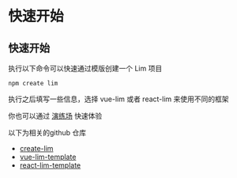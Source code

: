 <!--
 * @Author: chenzhongsheng
 * @Date: 2024-07-17 17:16:07
 * @Description: Coding something
-->
# 快速开始

## 快速开始

执行以下命令可以快速通过模版创建一个 Lim 项目

```
npm create lim
```

执行之后填写一些信息，选择 vue-lim 或者 react-lim 来使用不同的框架

你也可以通过 [演练场](https://lim-f.github.io/playground) 快速体验

以下为相关的github 仓库

- [create-lim](https://github.com/lim-f/create-lim)
- [vue-lim-template](https://github.com/lim-f/vue-lim-template)
- [react-lim-template](https://github.com/lim-f/react-lim-template)